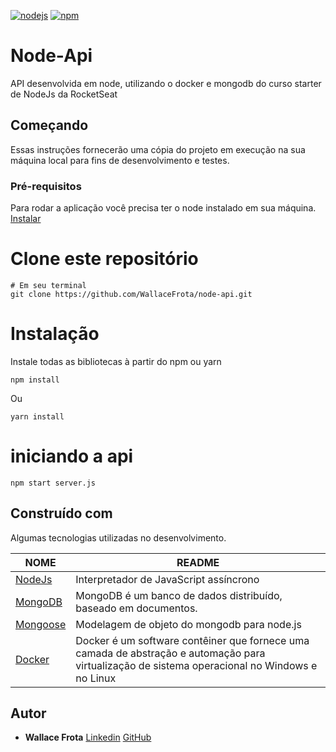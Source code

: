 [![nodejs](https://img.shields.io/badge/nodejs-12.16.3-026E00)](https://nodejs.org/en/download/)
[![npm](https://img.shields.io/npm/v/npm?color=%23EE7A3B&label=npm&style=plastice&logo=npm)](https://npm.org/)
# Node-Api

API desenvolvida em node, utilizando o docker e mongodb do curso starter de NodeJs da RocketSeat

## Começando
Essas instruções fornecerão uma cópia do projeto em execução na sua máquina local para fins de desenvolvimento e testes.

### Pré-requisitos

Para rodar a aplicação você precisa ter o node instalado em sua máquina.
[Instalar](https://nodejs.org/en/docs/)

# Clone este repositório
```
# Em seu terminal
git clone https://github.com/WallaceFrota/node-api.git
```
# Instalação
Instale todas as bibliotecas à partir do npm ou yarn
```
npm install
```
Ou
```
yarn install
```

# iniciando a api
```
npm start server.js
```
## Construído com
Algumas tecnologias utilizadas no desenvolvimento.

| NOME | README |
| ------ | ------ |
| [NodeJs](https://nodejs.org/en/docs/)  | Interpretador de JavaScript assíncrono |
| [MongoDB](https://www.mongodb.com/) | MongoDB é um banco de dados distribuído, baseado em documentos. |
| [Mongoose](https://mongoosejs.com/) | Modelagem de objeto do mongodb para node.js |
| [Docker](https://www.docker.com/) | Docker é um software contêiner que fornece uma camada de abstração e automação para virtualização de sistema operacional no Windows e no Linux |

## Autor
* **Wallace Frota**
[Linkedin](https://linkedin.com/in/wallacefrota)
[GitHub](https://github.com/WallaceFrota)
